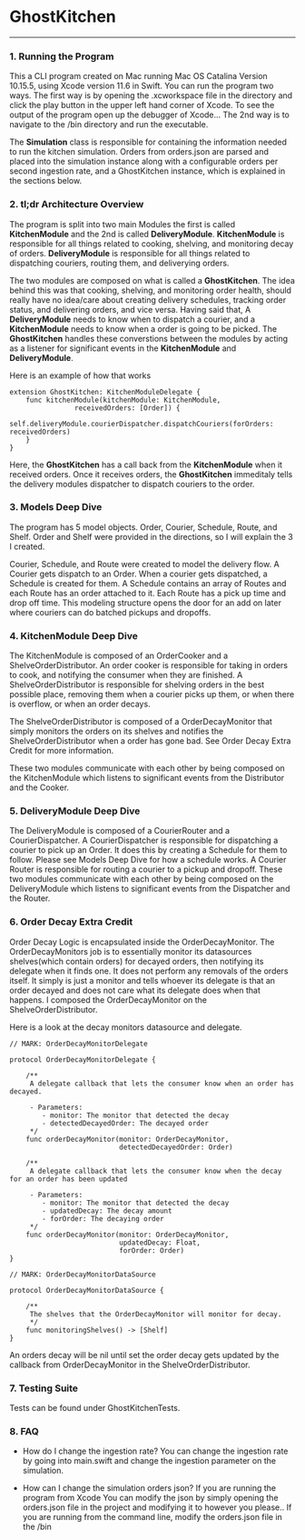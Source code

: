 # GhostKitchen

---

### 1. Running the Program

This a CLI program created on Mac running Mac OS Catalina Version 10.15.5, using Xcode version 11.6 in Swift. You can run the program two ways. The first way is  by opening the .xcworkspace file in the directory and click the play button in the upper left hand corner of Xcode. To see the output of the program open up the debugger of Xcode... The 2nd way is to navigate to the /bin directory and run the executable.

The **Simulation** class is responsible for containing the information needed to run the kitchen simulation. Orders from orders.json are parsed and placed into the simulation instance along with a configurable orders per second ingestion rate, and a GhostKitchen instance, which is explained in the sections below.

### 2. tl;dr Architecture Overview

The program is split into two main Modules the first is called **KitchenModule** and the 2nd is called  **DeliveryModule**.  **KitchenModule** is responsible for all things related to cooking, shelving, and monitoring decay  of orders.  **DeliveryModule** is responsible for all things related to dispatching couriers, routing them, and deliverying orders. 

The two modules are composed on what is called a  **GhostKitchen**. The idea behind this was that cooking, shelving, and monitoring order health, should really have no idea/care about creating delivery schedules, tracking order status, and delivering orders, and vice versa. Having said that, A **DeliveryModule** needs to know when to dispatch a courier, and a  **KitchenModule** needs to know when a order is going to be picked. The **GhostKitchen** handles these converstions between the modules by acting as a listener for significant events in the **KitchenModule** and **DeliveryModule**.

Here is an example of how that works

```
extension GhostKitchen: KitchenModuleDelegate {
	func kitchenModule(kitchenModule: KitchenModule,
				receivedOrders: [Order]) {
		self.deliveryModule.courierDispatcher.dispatchCouriers(forOrders: receivedOrders)
	}
}

```

Here, the **GhostKitchen** has a call back from the **KitchenModule** when it received orders. Once it receives orders, the **GhostKitchen** immeditaly tells the delivery modules dispatcher  to dispatch couriers to the order.

### 3. Models Deep Dive

The program has 5 model objects. Order, Courier, Schedule, Route, and Shelf. Order and Shelf were provided in the directions, so I will explain the 3 I created.

Courier, Schedule, and Route were created to model the delivery flow. A Courier gets dispatch to an Order. When a courier gets dispatched, a Schedule is created for them. A Schedule contains an array of Routes and each Route has an order attached to it. Each Route has a pick up time and drop off time. This modeling structure opens the door for an add on later where couriers can do batched pickups and dropoffs. 

### 4. KitchenModule Deep Dive

The KitchenModule is composed of an OrderCooker and a ShelveOrderDistributor. An order cooker is responsible for taking in orders to cook, and notifying the consumer when they are finished. A ShelveOrderDistributor is responsible for shelving orders in the best possible place, removing them when a courier picks up them, or when there is overflow, or when an order decays. 

The ShelveOrderDistributor is composed of a OrderDecayMonitor that simply monitors the orders on its shelves and notifies the ShelveOrderDistributor when a order has gone bad. See Order Decay Extra Credit for more information.

These two modules communicate with each other by being composed on the KitchenModule which listens to significant events from the Distributor and the Cooker.

### 5. DeliveryModule Deep Dive

The DeliveryModule is composed of a CourierRouter and a CourierDispatcher. A CourierDispatcher is responsible for dispatching a courier to pick up an Order. It does this by creating a Schedule for them to follow. Please see Models Deep Dive for how a schedule works. A Courier Router is responsible for routing a courier to a pickup and dropoff. These two modules communicate with each other by being composed on the DeliveryModule which listens to significant events from the Dispatcher and the Router.

### 6. Order Decay Extra Credit

Order Decay Logic is encapsulated inside the OrderDecayMonitor. The OrderDecayMonitors job is to essentially monitor its datasources shelves(which contain orders) for decayed orders, then notifying its delegate when it finds one. It does not perform any removals of the orders itself. It simply is just a monitor and tells whoever its delegate is that an order decayed and does not care what its delegate does when that happens. I composed the OrderDecayMonitor on the ShelveOrderDistributor.

Here is a look at the decay monitors datasource and delegate.

```
// MARK: OrderDecayMonitorDelegate

protocol OrderDecayMonitorDelegate {
	
    /**
     A delegate callback that lets the consumer know when an order has decayed.

     - Parameters:
        - monitor: The monitor that detected the decay
        - detectedDecayedOrder: The decayed order
     */
	func orderDecayMonitor(monitor: OrderDecayMonitor,
						   detectedDecayedOrder: Order)
	
    /**
     A delegate callback that lets the consumer know when the decay for an order has been updated

     - Parameters:
        - monitor: The monitor that detected the decay
		- updatedDecay: The decay amount
        - forOrder: The decaying order
     */
	func orderDecayMonitor(monitor: OrderDecayMonitor,
						   updatedDecay: Float,
						   forOrder: Order)
}

// MARK: OrderDecayMonitorDataSource

protocol OrderDecayMonitorDataSource {
	
    /**
     The shelves that the OrderDecayMonitor will monitor for decay.
     */
	func monitoringShelves() -> [Shelf]
}
```

An orders decay will be nil until set the order decay gets updated by the callback from OrderDecayMonitor in the ShelveOrderDistributor.

### 7. Testing Suite

Tests can be found under GhostKitchenTests. 

### 8. FAQ

- How do I change the ingestion rate?
      You can change the ingestion rate by going into main.swift and change the ingestion parameter on the simulation.
      
- How can I change the simulation orders json?
	If you are running the program from Xcode You can modify the json by simply opening the orders.json file in the project and modifying it to however you please.. If you are running from the command line, modify the orders.json file in the /bin
      
